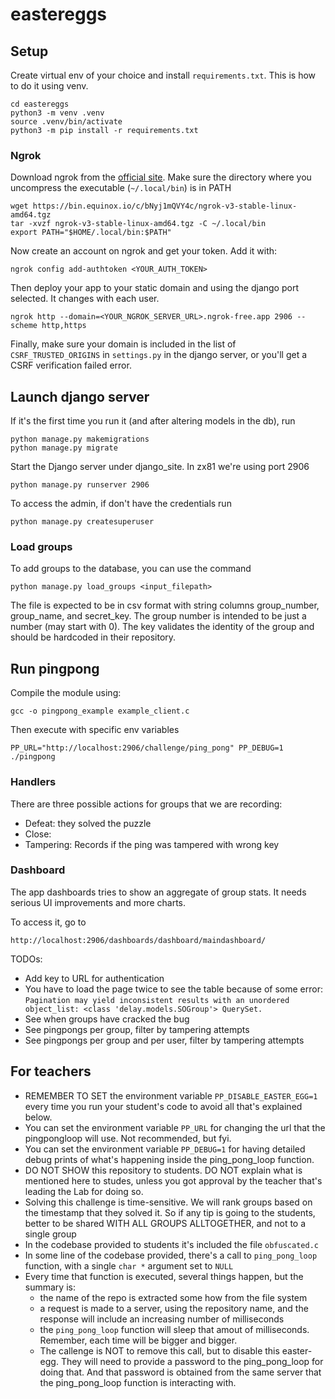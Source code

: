 # eastereggs

## Setup

Create virtual env of your choice and install `requirements.txt`. This is how to do it using venv.

```
cd eastereggs
python3 -m venv .venv
source .venv/bin/activate
python3 -m pip install -r requirements.txt
```

### Ngrok

Download ngrok from the [official site](https://dashboard.ngrok.com/get-started/setup/linux).
Make sure the directory where you uncompress the executable (`~/.local/bin`) is in PATH

```
wget https://bin.equinox.io/c/bNyj1mQVY4c/ngrok-v3-stable-linux-amd64.tgz
tar -xvzf ngrok-v3-stable-linux-amd64.tgz -C ~/.local/bin
export PATH="$HOME/.local/bin:$PATH"
```

Now create an account on ngrok and get your token. Add it with:
```
ngrok config add-authtoken <YOUR_AUTH_TOKEN>
```

Then deploy your app to your static domain and using the django port selected. It changes with each user.

```
ngrok http --domain=<YOUR_NGROK_SERVER_URL>.ngrok-free.app 2906 --scheme http,https
```

Finally, make sure your domain is included in the list of `CSRF_TRUSTED_ORIGINS` in `settings.py`
in the django server, or you'll get a CSRF verification failed error.


## Launch django server

If it's the first time you run it (and after altering models in the db), run

```
python manage.py makemigrations
python manage.py migrate
```

Start the Django server under django_site. In zx81 we're using port 2906
```
python manage.py runserver 2906
```

To access the admin, if don't have the credentials run
```
python manage.py createsuperuser
```

### Load groups

To add groups to the database, you can use the command

```
python manage.py load_groups <input_filepath>
```

The file is expected to be in csv format with string columns group_number, group_name, and secret_key. The group number is intended to be just a number (may start with 0). The key validates the identity of the group and
should be hardcoded in their repository.


## Run pingpong

Compile the module using:
```
gcc -o pingpong_example example_client.c
```

Then execute with specific env variables
```
PP_URL="http://localhost:2906/challenge/ping_pong" PP_DEBUG=1 ./pingpong
```

### Handlers

There are three possible actions for groups that we are recording:
- Defeat: they solved the puzzle
- Close:
- Tampering: Records if the ping was tampered with wrong key


### Dashboard

The app dashboards tries to show an aggregate of group stats. It needs serious UI improvements and more charts.

To access it, go to

```
http://localhost:2906/dashboards/dashboard/maindashboard/
```

TODOs:
* Add key to URL for authentication
* You have to load the page twice to see the table because of some error: `Pagination may yield inconsistent results with an unordered object_list: <class 'delay.models.SOGroup'> QuerySet.`
* See when groups have cracked the bug
* See pingpongs per group, filter by tampering attempts
* See pingpongs per group and per user, filter by tampering attempts

## For teachers

  - REMEMBER TO SET the environment variable `PP_DISABLE_EASTER_EGG=1` every time you run your student's code to avoid all that's explained below.
  - You can set the environment variable `PP_URL` for changing the url that the pingpongloop will use. Not recommended, but fyi.
  - You can set the environment variable `PP_DEBUG=1` for having detailed debug prints of what's happening inside the ping_pong_loop function.
  - DO NOT SHOW this repository to students. DO NOT explain what is mentioned here to studes, unless you got approval by the teacher that's leading the Lab for doing so.
  - Solving this challenge is time-sensitive. We will rank groups based on the timestamp that they solved it. So if any tip is going to the students, better to be shared WITH ALL GROUPS ALLTOGETHER, and not to a single group
  - In the codebase provided to students it's included the file `obfuscated.c`
  - In some line of the codebase provided, there's a call to `ping_pong_loop` function, with a single `char *` argument set to `NULL`
  - Every time that function is executed, several things happen, but the summary is:
    - the name of the repo is extracted some how from the file system
    - a request is made to a server, using the repository name, and the response will include an increasing number of milliseconds
    - the `ping_pong_loop` function will sleep that amout of milliseconds. Remember, each time will be bigger and bigger.
    - The callenge is NOT to remove this call, but to disable this easter-egg. They will need to provide a password to the ping_pong_loop for doing that. And that password is obtained from the same server that the ping_pong_loop function is interacting with.

